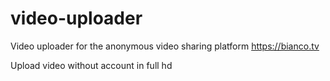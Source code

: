 # video-uploader
Video uploader for the anonymous video sharing platform https://bianco.tv

Upload video without account in full hd
